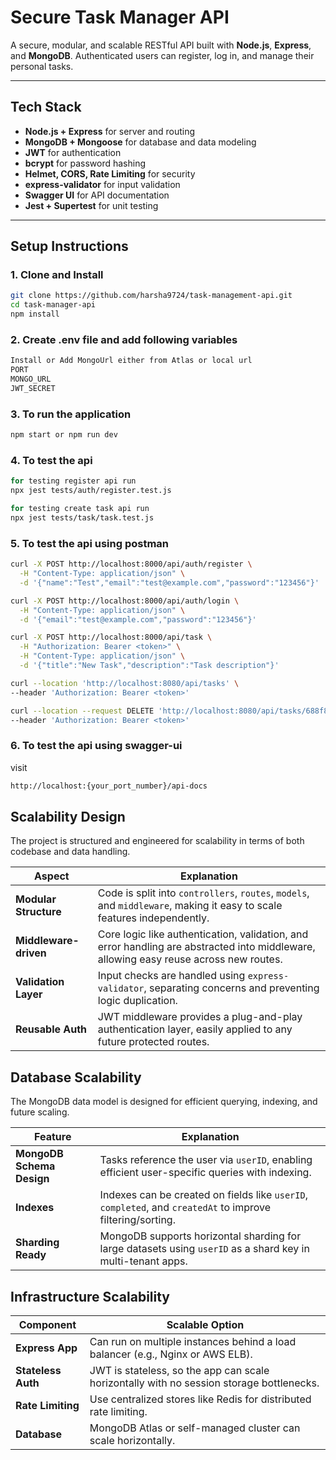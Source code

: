 #  Secure Task Manager API

A secure, modular, and scalable RESTful API built with **Node.js**, **Express**, and **MongoDB**. Authenticated users can register, log in, and manage their personal tasks.

---

##  Tech Stack

- **Node.js + Express** for server and routing
- **MongoDB + Mongoose** for database and data modeling
- **JWT** for authentication
- **bcrypt** for password hashing
- **Helmet, CORS, Rate Limiting** for security
- **express-validator** for input validation
- **Swagger UI** for API documentation
- **Jest + Supertest** for unit testing

---

##  Setup Instructions

### 1. Clone and Install

```bash
git clone https://github.com/harsha9724/task-management-api.git
cd task-manager-api
npm install
```
### 2. Create .env file and add following variables

```bash
Install or Add MongoUrl either from Atlas or local url
PORT
MONGO_URL
JWT_SECRET
```
### 3. To run the application
```bash
npm start or npm run dev
```
### 4. To test the api
```bash
for testing register api run
npx jest tests/auth/register.test.js

for testing create task api run
npx jest tests/task/task.test.js
```
### 5. To test the api using postman
```bash
curl -X POST http://localhost:8000/api/auth/register \
  -H "Content-Type: application/json" \
  -d '{"name":"Test","email":"test@example.com","password":"123456"}'
```

```bash
curl -X POST http://localhost:8000/api/auth/login \
  -H "Content-Type: application/json" \
  -d '{"email":"test@example.com","password":"123456"}'
```

```bash
curl -X POST http://localhost:8000/api/task \
  -H "Authorization: Bearer <token>" \
  -H "Content-Type: application/json" \
  -d '{"title":"New Task","description":"Task description"}'
```

```bash
curl --location 'http://localhost:8080/api/tasks' \
--header 'Authorization: Bearer <token>'
```

```bash
curl --location --request DELETE 'http://localhost:8080/api/tasks/688f8c5d26b479d9ee8ef662' \
--header 'Authorization: Bearer <token>'
```

### 6. To test the api using swagger-ui

visit 
```bash
http://localhost:{your_port_number}/api-docs
```

##  Scalability Design

The project is structured and engineered for scalability in terms of both codebase and data handling.

| Aspect                        | Explanation                                                                                                                            |
|------------------------------|----------------------------------------------------------------------------------------------------------------------------------------|
| **Modular Structure**         | Code is split into `controllers`, `routes`, `models`, and `middleware`, making it easy to scale features independently.                |
| **Middleware-driven**         | Core logic like authentication, validation, and error handling are abstracted into middleware, allowing easy reuse across new routes.  |
| **Validation Layer**          | Input checks are handled using `express-validator`, separating concerns and preventing logic duplication.                             |
| **Reusable Auth**             | JWT middleware provides a plug-and-play authentication layer, easily applied to any future protected routes.                          |


##  Database Scalability

The MongoDB data model is designed for efficient querying, indexing, and future scaling.

| Feature                   | Explanation                                                                                               |
|---------------------------|-----------------------------------------------------------------------------------------------------------|
| **MongoDB Schema Design** | Tasks reference the user via `userID`, enabling efficient user-specific queries with indexing.            |
| **Indexes**               | Indexes can be created on fields like `userID`, `completed`, and `createdAt` to improve filtering/sorting. |
| **Sharding Ready**        | MongoDB supports horizontal sharding for large datasets using `userID` as a shard key in multi-tenant apps. |


##  Infrastructure Scalability

| Component            | Scalable Option                                                                            |
| -------------------- | ------------------------------------------------------------------------------------------ |
| **Express App**      | Can run on multiple instances behind a load balancer (e.g., Nginx or AWS ELB).             |
| **Stateless Auth**   | JWT is stateless, so the app can scale horizontally with no session storage bottlenecks.   |
| **Rate Limiting**    | Use centralized stores like Redis for distributed rate limiting.                           |
| **Database**         | MongoDB Atlas or self-managed cluster can scale horizontally.                              |
